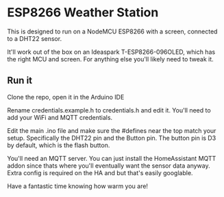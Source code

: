 # ESP8266 Weather Station
This is designed to run on a NodeMCU ESP8266 with a screen, connected to a DHT22 sensor.

It'll work out of the box on an Ideaspark T-ESP8266-096OLED, which has the right MCU and screen. For anything else you'll likely need to tweak it.

## Run it

Clone the repo, open it in the Arduino IDE

Rename credentials.example.h to credentials.h and edit it. You'll need to add your WiFi and MQTT credentials.

Edit the main .ino file and make sure the #defines near the top match your setup. Specifically the DHT22 pin and the Button pin. The button pin is D3 by default, which is the flash button.

You'll need an MQTT server. You can just install the HomeAssistant MQTT addon since thats where you'll eventually want the sensor data anyway. Extra config is required on the HA and but that's easily googlable.

Have a fantastic time knowing how warm you are!